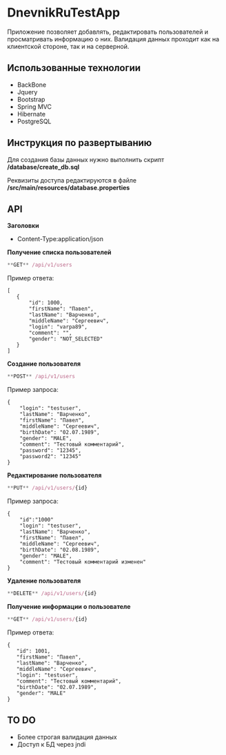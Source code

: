DnevnikRuTestApp
================

Приложение позволяет добавлять, редактировать пользователей и просматривать информацию о них. Валидация данных проходит как на клиентской стороне, так и на серверной.

Использованные технологии
--------------
- BackBone
- Jquery
- Bootstrap
- Spring MVC
- Hibernate
- PostgreSQL

Инструкция по развертыванию
--------------
Для создания базы данных нужно выполнить скрипт **/database/create_db.sql** 

Реквизиты доступа редактируются в файле **/src/main/resources/database.properties**

API
--------------
**Заголовки**
- Content-Type:application/json

**Получение списка пользователей**
````javascript
**GET** /api/v1/users
````
Пример ответа:

    [
       {
           "id": 1000,
           "firstName": "Павел",
           "lastName": "Варченко",
           "middleName": "Сергеевич",
           "login": "varpa89",
           "comment": "",
           "gender": "NOT_SELECTED"
       }
    ]


**Создание пользователя**
````javascript
**POST** /api/v1/users
````
Пример запроса:


    {
        "login": "testuser",
        "lastName": "Варченко",
        "firstName": "Павел",
        "middleName": "Сергеевич",
        "birthDate": "02.07.1989",
        "gender": "MALE",
        "comment": "Тестовый комментарий",
        "password": "12345",
        "password2": "12345"
    }
    
    
**Редактирование пользователя**
````javascript
**PUT** /api/v1/users/{id}
````
Пример запроса:


    {
        "id":"1000"
        "login": "testuser",
        "lastName": "Варченко",
        "firstName": "Павел",
        "middleName": "Сергеевич",
        "birthDate": "02.08.1989",
        "gender": "MALE",
        "comment": "Тестовый комментарий изменен"
    }
    
**Удаление пользователя**
````javascript
**DELETE** /api/v1/users/{id}
````

**Получение информации о пользователе**
````javascript
**GET** /api/v1/users/{id}
````
Пример ответа:


    {
       "id": 1001,
       "firstName": "Павел",
       "lastName": "Варченко",
       "middleName": "Сергеевич",
       "login": "testuser",
       "comment": "Тестовый комментарий",
       "birthDate": "02.07.1989",
       "gender": "MALE"
    }

TO DO
--------------
- Более строгая валидация данных
- Доступ к БД через jndi

